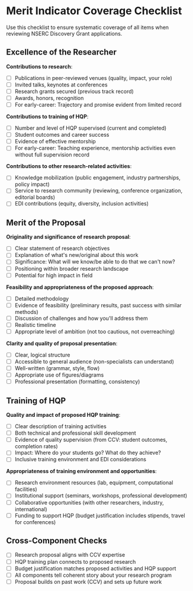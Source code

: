# Merit Indicator Coverage Checklist

Use this checklist to ensure systematic coverage of all items when reviewing NSERC Discovery Grant applications.

## Excellence of the Researcher

**Contributions to research**:
- [ ] Publications in peer-reviewed venues (quality, impact, your role)
- [ ] Invited talks, keynotes at conferences
- [ ] Research grants secured (previous track record)
- [ ] Awards, honors, recognition
- [ ] For early-career: Trajectory and promise evident from limited record

**Contributions to training of HQP**:
- [ ] Number and level of HQP supervised (current and completed)
- [ ] Student outcomes and career success
- [ ] Evidence of effective mentorship
- [ ] For early-career: Teaching experience, mentorship activities even without full supervision record

**Contributions to other research-related activities**:
- [ ] Knowledge mobilization (public engagement, industry partnerships, policy impact)
- [ ] Service to research community (reviewing, conference organization, editorial boards)
- [ ] EDI contributions (equity, diversity, inclusion activities)

## Merit of the Proposal

**Originality and significance of research proposal**:
- [ ] Clear statement of research objectives
- [ ] Explanation of what's new/original about this work
- [ ] Significance: What will we know/be able to do that we can't now?
- [ ] Positioning within broader research landscape
- [ ] Potential for high impact in field

**Feasibility and appropriateness of the proposed approach**:
- [ ] Detailed methodology
- [ ] Evidence of feasibility (preliminary results, past success with similar methods)
- [ ] Discussion of challenges and how you'll address them
- [ ] Realistic timeline
- [ ] Appropriate level of ambition (not too cautious, not overreaching)

**Clarity and quality of proposal presentation**:
- [ ] Clear, logical structure
- [ ] Accessible to general audience (non-specialists can understand)
- [ ] Well-written (grammar, style, flow)
- [ ] Appropriate use of figures/diagrams
- [ ] Professional presentation (formatting, consistency)

## Training of HQP

**Quality and impact of proposed HQP training**:
- [ ] Clear description of training activities
- [ ] Both technical and professional skill development
- [ ] Evidence of quality supervision (from CCV: student outcomes, completion rates)
- [ ] Impact: Where do your students go? What do they achieve?
- [ ] Inclusive training environment and EDI considerations

**Appropriateness of training environment and opportunities**:
- [ ] Research environment resources (lab, equipment, computational facilities)
- [ ] Institutional support (seminars, workshops, professional development)
- [ ] Collaborative opportunities (with other researchers, industry, international)
- [ ] Funding to support HQP (budget justification includes stipends, travel for conferences)

## Cross-Component Checks

- [ ] Research proposal aligns with CCV expertise
- [ ] HQP training plan connects to proposed research
- [ ] Budget justification matches proposed activities and HQP support
- [ ] All components tell coherent story about your research program
- [ ] Proposal builds on past work (CCV) and sets up future work
